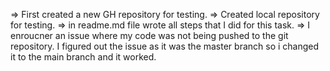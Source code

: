 
=> First created a new GH repository for testing.
=> Created local repository for testing.
=> in readme.md file wrote all steps that I did for this task.
=> I enroucner an issue where my code was not being pushed to the git repository. I figured out the issue as it was the master branch so i changed it to the main branch and it worked.
